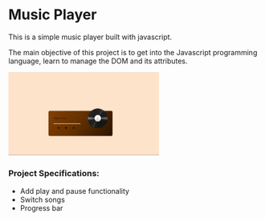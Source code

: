 <h1>Music Player</h1>
<p>This is a simple music player built with javascript.</p>
<p>The main objective of this project is to get into the Javascript programming language, learn to manage the DOM and its attributes.</p>
<img src='images/music.gif' alt='music player' heigth='300px' width='300px'/>
<h3>Project Specifications:</h3>
<ul>
  <li>Add play and pause functionality</li>
  <li>Switch songs</li>
  <li>Progress bar</li>
</ul>
